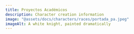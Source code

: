 ```yaml
---
title: Proyectos Académicos
description: Character creation information
image: "@assets/docs/characters/races/portada_pa.jpeg"
imageAlt: A white knight, painted dramatically
---
```

